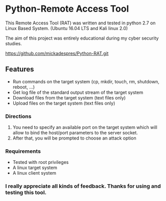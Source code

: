 # Python-Remote Access Tool

This Remote Access Tool (RAT) was written and tested in python 2.7 on Linux Based System. (Ubuntu 16.04 LTS and Kali linux 2.0)

The aim of this project was entirely educational during my cyber security studies.

https://github.com/mickadespres/Python-RAT.git

## Features

* Run commands on the target system (cp, mkdir, touch, rm, shutdown, reboot, ...)
* Get log file of the standard output stream of the target system
* Download files from the target system (text files only)
* Upload files on the target system (text files only)

### Directions

1. You need to specify an available port on the target system which will allow to bind the host/port parameters to the server socket.
2. After that, you will be prompted to choose an attack option


### Requirements

* Tested with root privileges
* A linux target system
* A linux client system

### I really appreciate all kinds of feedback. Thanks for using and testing this tool.
